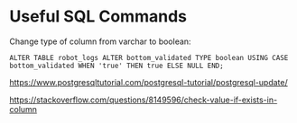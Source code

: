 # Useful SQL Commands

Change type of column from varchar to boolean:
```
ALTER TABLE robot_logs ALTER bottom_validated TYPE boolean USING CASE bottom_validated WHEN 'true' THEN true ELSE NULL END;
```


https://www.postgresqltutorial.com/postgresql-tutorial/postgresql-update/

https://stackoverflow.com/questions/8149596/check-value-if-exists-in-column